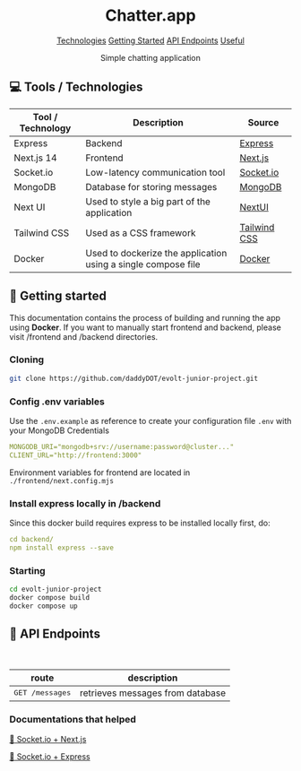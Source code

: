 
<h1 align="center" style="font-weight: bold;">Chatter.app</h1>

<p align="center">
<a href="#tech">Technologies</a>
<a href="#started">Getting Started</a>
<a href="#routes">API Endpoints</a>
<a href="#routes">Useful</a>
 
</p>


<p align="center">Simple chatting application</p>



<h2 id="technologies">💻 Tools / Technologies</h2>

| Tool / Technology | Description | Source |
|---|---|---|
| Express  | Backend | [Express](https://expressjs.com/) |  
| Next.js 14  |  Frontend | [Next.js](https://nextjs.org/) |
| Socket.io  |  Low-latency communication tool | [Socket.io](https://socket.io/)  |
| MongoDB  |  Database for storing messages | [MongoDB](https://www.mongodb.com/)  |
| Next UI  |  Used to style a big part of the application  | [NextUI](https://nextui.org/)  |
| Tailwind CSS |  Used as a CSS framework | [Tailwind CSS](https://tailwindcss.com/)  |
| Docker |  Used to dockerize the application using a single compose file | [Docker](https://www.docker.com/)  |

<h2 id="started">🚀 Getting started</h2>

This documentation contains the process of building and running the app using **Docker**.
If you want to manually start frontend and backend, please visit /frontend and /backend directories.

<h3>Cloning</h3>

```bash
git clone https://github.com/daddyDOT/evolt-junior-project.git
```

<h3>Config .env variables</h2>

Use the `.env.example` as reference to create your configuration file `.env` with your MongoDB Credentials

```yaml
MONGODB_URI="mongodb+srv://username:password@cluster..."
CLIENT_URL="http://frontend:3000"
```

Environment variables for frontend are located in `./frontend/next.config.mjs`

<h3>Install express locally in /backend</h2>

Since this docker build requires express to be installed locally first, do:

```yaml
cd backend/
npm install express --save
```

<h3>Starting</h3>

```bash
cd evolt-junior-project
docker compose build
docker compose up
```

<h2 id="routes">📍 API Endpoints</h2>
​

| route               | description                                          
|----------------------|-----------------------------------------------------
| <kbd>GET /messages</kbd>     | retrieves messages from database |


<h3>Documentations that helped</h3>

[📝 Socket.io + Next.js](https://socket.io/how-to/use-with-nextjs)

[💾 Socket.io + Express](https://socket.io/how-to/use-with-express-session)
